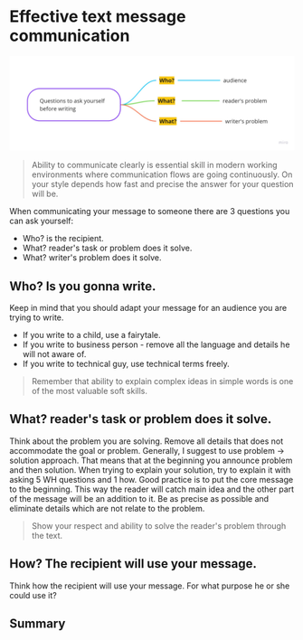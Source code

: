 # Effective text message communication
![communicating-text-message](./images/communicating-text-messages.jpg)

> Ability to communicate clearly is essential skill in modern working environments where communication flows are going continuously.
> On your style depends how fast and precise the answer for your question will be.

When communicating your message to someone there are 3 questions you can ask yourself:
* Who? is the recipient.
* What? reader's task or problem does it solve.
* What? writer's problem does it solve.

## Who? Is you gonna write. 
Keep in mind that you should adapt your message for an audience you are trying to write.
 - If you write to a child, use a fairytale.
 - If you write to business person - remove all the language and details he will not aware of.
 - If you write to technical guy, use technical terms freely.


> Remember that ability to explain complex ideas in simple words is one of the most valuable soft skills.

## What? reader's task or problem does it solve.
Think about the problem you are solving.
Remove all details that does not accommodate the goal or problem. 
Generally, I suggest to use problem -> solution approach. That means that at the beginning you announce problem and then solution. 
When trying to explain your solution, try to explain it with asking 5 WH questions and 1 how.
Good practice is to put the core message to the beginning. This way the reader will catch main idea and the other part of the message will be an addition to it.
Be as precise as possible and eliminate details which are not relate to the problem.

> Show your respect and ability to solve the reader's problem through the text.

## How? The recipient will use your message.
Think how the recipient will use your message. For what purpose he or she could use it?

## Summary











